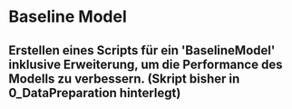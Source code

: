 # Baseline Model

## Erstellen eines Scripts für ein 'BaselineModel' inklusive Erweiterung, um die Performance des Modells zu verbessern. (Skript bisher in 0_DataPreparation hinterlegt)


